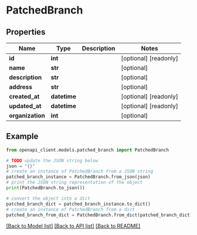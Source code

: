 # PatchedBranch


## Properties

Name | Type | Description | Notes
------------ | ------------- | ------------- | -------------
**id** | **int** |  | [optional] [readonly] 
**name** | **str** |  | [optional] 
**description** | **str** |  | [optional] 
**address** | **str** |  | [optional] 
**created_at** | **datetime** |  | [optional] [readonly] 
**updated_at** | **datetime** |  | [optional] [readonly] 
**organization** | **int** |  | [optional] 

## Example

```python
from openapi_client.models.patched_branch import PatchedBranch

# TODO update the JSON string below
json = "{}"
# create an instance of PatchedBranch from a JSON string
patched_branch_instance = PatchedBranch.from_json(json)
# print the JSON string representation of the object
print(PatchedBranch.to_json())

# convert the object into a dict
patched_branch_dict = patched_branch_instance.to_dict()
# create an instance of PatchedBranch from a dict
patched_branch_from_dict = PatchedBranch.from_dict(patched_branch_dict)
```
[[Back to Model list]](../README.md#documentation-for-models) [[Back to API list]](../README.md#documentation-for-api-endpoints) [[Back to README]](../README.md)


